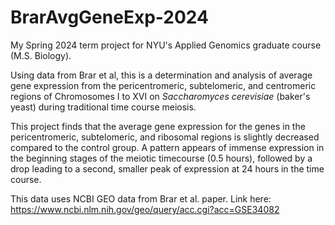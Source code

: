 # BrarAvgGeneExp-2024
My Spring 2024 term project for NYU's Applied Genomics graduate course (M.S. Biology).

Using data from Brar et al, this is a determination and analysis of average gene expression from the pericentromeric, subtelomeric, and centromeric regions of Chromosomes I to XVI on *Saccharomyces cerevisiae* (baker's yeast) during traditional time course meiosis.

This project finds that the average gene expression for the genes in the pericentromeric, subtelomeric, and ribosomal regions is slightly decreased compared to the control group. A pattern appears of immense expression in the beginning stages of the meiotic timecourse (0.5 hours), followed by a drop leading to a second, smaller peak of expression at 24 hours in the time course.

This data uses NCBI GEO data from Brar et al. paper. Link here: https://www.ncbi.nlm.nih.gov/geo/query/acc.cgi?acc=GSE34082
